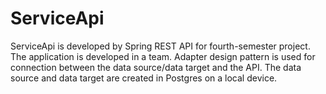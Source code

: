 # ServiceApi 
ServiceApi is developed by Spring REST API for fourth-semester project.
The application is developed in a team. Adapter design pattern is used for connection between the data source/data target and the API.
The data source and data target are created in Postgres on a local device.
